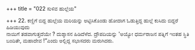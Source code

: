 +++
title = "022 ಸುಳಿವ ಹುಲ್ಲೆಯ"

+++
22. ಕಣ್ಣಿಗೆ ಬಿದ್ದ ಹುಲ್ಲೆಯ ಮರಿಯನ್ನು ಅಟ್ಟಿಸಿಕೊಂಡು ಹೋದಾಗ ಓಡುತ್ತಿದ್ದ ಹುಲ್ಲೆ ಕುಸಿದು ಬಿದ್ದರೆ ಹಿಡಿಯುವುದು   
ನಾಯಿಗೆ ತಡವಾಗುತ್ತದೆಯೇ ? ದುಶ್ಶಾಸನ ಹಿಡಿದೆಳೆದ. ದ್ರೌಪದಿಯನ್ನು 'ಅಯ್ಯೋ ಧರ್ಮರಾಜನ ಪತ್ನಿಗೆ ಇಂತಹ ಸ್ಥಿತಿ ಬಂದಿತೇ, ಮಹಾದೇವ !”ಎಂದು ಅಲ್ಲಿದ್ದ ಸಭಾಸದರು ಮರುಗಿದರು.